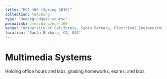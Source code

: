 ```yaml
---
title: "ECE 160 (Spring 2019)"
collection: teaching
type: "Undergraduate course"
permalink: /teaching/ece-160
venue: "University of California, Santa Barbara, Electrical Engineering"
location: "Santa Barbara, CA, USA"
---
```


Multimedia Systems
======
Holding office hours and labs, grading homeworks, exams, and labs